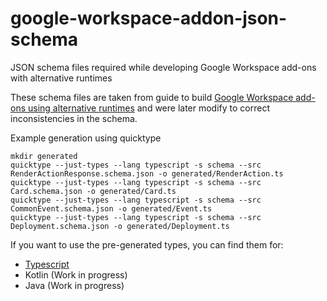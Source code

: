 # google-workspace-addon-json-schema
JSON schema files required while developing Google Workspace add-ons with alternative runtimes

These schema files are taken from guide to build [Google Workspace add-ons using alternative runtimes](https://developers.google.com/workspace/add-ons/guides/alternate-runtimes) 
and were later modify to correct inconsistencies in the schema.


Example generation using quicktype
```shell
mkdir generated
quicktype --just-types --lang typescript -s schema --src RenderActionResponse.schema.json -o generated/RenderAction.ts
quicktype --just-types --lang typescript -s schema --src Card.schema.json -o generated/Card.ts
quicktype --just-types --lang typescript -s schema --src CommonEvent.schema.json -o generated/Event.ts
quicktype --just-types --lang typescript -s schema --src Deployment.schema.json -o generated/Deployment.ts
```

If you want to use the pre-generated types, you can find them for:

- [Typescript](https://github.com/cmxiv/google-workspace-addon-typescript)
- Kotlin (Work in progress)
- Java (Work in progress)
